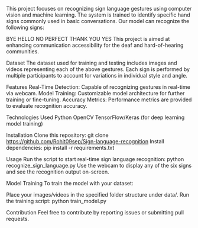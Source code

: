 This project focuses on recognizing sign language gestures using computer vision and machine learning. The system is trained to identify specific hand signs commonly used in basic conversations. Our model can recognize the following signs:

BYE
HELLO
NO
PERFECT
THANK YOU
YES
This project is aimed at enhancing communication accessibility for the deaf and hard-of-hearing communities.

Dataset
The dataset used for training and testing includes images and videos representing each of the above gestures. Each sign is performed by multiple participants to account for variations in individual style and angle.

Features
Real-Time Detection: Capable of recognizing gestures in real-time via webcam.
Model Training: Customizable model architecture for further training or fine-tuning.
Accuracy Metrics: Performance metrics are provided to evaluate recognition accuracy.

Technologies Used
Python
OpenCV
TensorFlow/Keras (for deep learning model training)

Installation
Clone this repository:
git clone https://github.com/Rohit09sep/Sign-language-recognition
Install dependencies:
pip install -r requirements.txt

Usage
Run the script to start real-time sign language recognition:
python recognize_sign_language.py
Use the webcam to display any of the six signs and see the recognition output on-screen.

Model Training
To train the model with your dataset:

Place your images/videos in the specified folder structure under data/.
Run the training script:
python train_model.py

Contribution
Feel free to contribute by reporting issues or submitting pull requests.
